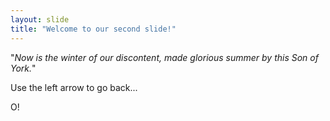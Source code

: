 ```yaml
---
layout: slide
title: "Welcome to our second slide!"
---
```


"*Now is the winter of our discontent, made glorious
 summer by this Son of York.*"

Use the left arrow to go back...

 O!
